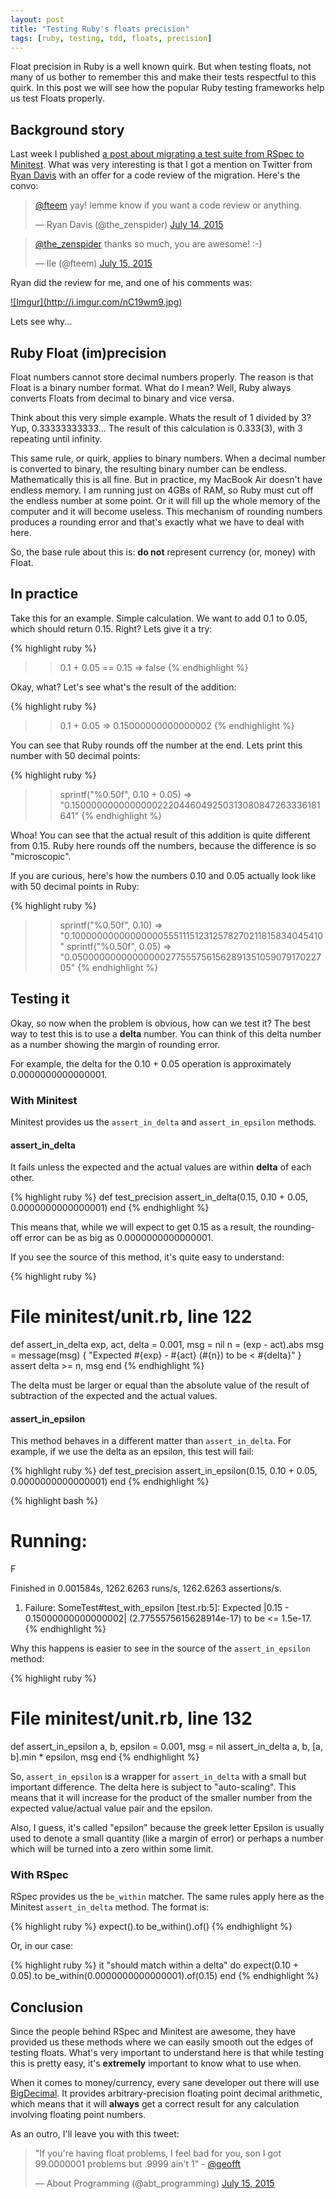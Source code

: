 ```yaml
---
layout: post
title: "Testing Ruby's floats precision"
tags: [ruby, testing, tdd, floats, precision]
---
```


Float precision in Ruby is a well known quirk. But when testing floats, not many
of us bother to remember this and make their tests respectful to this quirk. In
this post we will see how the popular Ruby testing frameworks help us test Floats 
properly.

## Background story

Last week I published [a post about migrating a test suite from RSpec to Minitest](/migrate-rspec-to-minitest).
What was very interesting is that I got a mention on Twitter from [Ryan Davis](https://twitter.com/the_zenspider)
with an offer for a code review of the migration. Here's the convo:

<blockquote class="twitter-tweet" lang="en"><p lang="en" dir="ltr"><a href="https://twitter.com/fteem">@fteem</a> yay! lemme know if you want a code review or anything.</p>&mdash; Ryan Davis (@the_zenspider) <a href="https://twitter.com/the_zenspider/status/621084957612453888">July 14, 2015</a></blockquote>
<blockquote class="twitter-tweet" lang="en"><p lang="en" dir="ltr"><a href="https://twitter.com/the_zenspider">@the_zenspider</a> thanks so much, you are awesome! :-)</p>&mdash; Ile (@fteem) <a href="https://twitter.com/fteem/status/621241362348933120">July 15, 2015</a></blockquote>

Ryan did the review for me, and one of his comments was:

<a href='https://github.com/fteem/forecastr/commit/39264e419dc932f4562d622a293d920634218af6#diff-3a10fd885974a1612768d9ccd36b7f13R10' target="_blank">
  ![Imgur](http://i.imgur.com/nC19wm9.jpg)
</a>

Lets see why...

## Ruby Float (im)precision

Float numbers cannot store decimal numbers properly. The reason is that Float 
is a binary number format. What do I mean? Well, Ruby always converts Floats from
decimal to binary and vice versa.

Think about this very simple example. Whats the result of 1 divided by 3? Yup, 0.33333333333... 
The result of this calculation is 0.333(3), with 3 repeating until infinity. 

This same rule, or quirk, applies to binary numbers. When a decimal number is converted 
to binary, the resulting binary number can be endless. Mathematically this is all fine. 
But in practice, my MacBook Air doesn't have endless memory. I am running just on 
4GBs of RAM, so Ruby must cut off the endless number at some point. Or it will fill 
up the whole memory of the computer and it will become useless. 
This mechanism of rounding numbers produces a rounding error and that's exactly 
what we have to deal with here.

So, the base rule about this is: **do not** represent currency (or, money) with Float.

## In practice

Take this for an example. Simple calculation. We want to add 0.1 to 0.05, which should 
return 0.15. Right? Lets give it a try:

{% highlight ruby %}
>> 0.1 + 0.05 == 0.15
=> false 
{% endhighlight %}

Okay, what? Let's see what's the result of the addition:
 
{% highlight ruby %}
>> 0.1 + 0.05
=> 0.15000000000000002
{% endhighlight %}

You can see that Ruby rounds off the number at the end. Lets print this number with 50 decimal points:

{% highlight ruby %}
>> sprintf("%0.50f", 0.10 + 0.05)
=> "0.15000000000000002220446049250313080847263336181641"
{% endhighlight %}

Whoa! You can see that the actual result of this addition is quite different from 0.15. 
Ruby here rounds off the numbers, because the difference is so "microscopic". 

If you are curious, here's how the numbers 0.10 and 0.05 actually look like with 
50 decimal points in Ruby:

{% highlight ruby %}
>> sprintf("%0.50f", 0.10)
=> "0.10000000000000000555111512312578270211815834045410"
>> sprintf("%0.50f", 0.05)
=> "0.05000000000000000277555756156289135105907917022705"
{% endhighlight %}

## Testing it

Okay, so now when the problem is obvious, how can we test it? 
The best way to test this is to use a **delta** number. You can think of this delta 
number as a number showing the margin of rounding error. 

For example, the delta for the 0.10 + 0.05 operation is approximately 0.0000000000000001.

### With Minitest

Minitest provides us the ```assert_in_delta``` and ```assert_in_epsilon``` methods. 

#### assert_in_delta 
It fails unless the expected and the actual values are within **delta** of each other.

{% highlight ruby %}
def test_precision
  assert_in_delta(0.15, 0.10 + 0.05, 0.0000000000000001)
end
{% endhighlight %}

This means that, while we will expect to get 0.15 as a result, the rounding-off error
can be as big as 0.0000000000000001.

If you see the source of this method, it's quite easy to understand:

{% highlight ruby %}
# File minitest/unit.rb, line 122
def assert_in_delta exp, act, delta = 0.001, msg = nil
  n = (exp - act).abs
  msg = message(msg) { "Expected #{exp} - #{act} (#{n}) to be < #{delta}" }
  assert delta >= n, msg
end
{% endhighlight %}

The delta must be larger or equal than the absolute value of the result of subtraction 
of the expected and the actual values.

#### assert_in_epsilon

This method behaves in a different matter than ```assert_in_delta```. For example,
if we use the delta as an epsilon, this test will fail:

{% highlight ruby %}
def test_precision
  assert_in_epsilon(0.15, 0.10 + 0.05, 0.0000000000000001)
end
{% endhighlight %}

{% highlight bash %}
# Running:

F

Finished in 0.001584s, 1262.6263 runs/s, 1262.6263 assertions/s.

  1) Failure:
SomeTest#test_with_epsilon [test.rb:5]:
Expected |0.15 - 0.15000000000000002| (2.7755575615628914e-17) to be <= 1.5e-17.
{% endhighlight %}

Why this happens is easier to see in the source of the ```assert_in_epsilon``` method:

{% highlight ruby %}
# File minitest/unit.rb, line 132
def assert_in_epsilon a, b, epsilon = 0.001, msg = nil
  assert_in_delta a, b, [a, b].min * epsilon, msg
end
{% endhighlight %}

So, ```assert_in_epsilon``` is a wrapper for ```assert_in_delta``` with a small but
important difference. The delta here is subject to "auto-scaling". This means that 
it will increase for the product of the smaller number from the expected value/actual 
value pair and the epsilon.

Also, I guess, it's called "epsilon" because the greek letter Epsilon is usually used to 
denote a small quantity (like a margin of error) or perhaps a number which will be 
turned into a zero within some limit.

### With RSpec

RSpec provides us the ```be_within``` matcher. The same rules apply here as the Minitest
```assert_in_delta``` method. The format is:

{% highlight ruby %}
expect(<actual>).to be_within(<delta>).of(<expected>)
{% endhighlight %}

Or, in our case:

{% highlight ruby %}
it "should match within a delta" do
  expect(0.10 + 0.05).to be_within(0.0000000000000001).of(0.15)
end
{% endhighlight %}

## Conclusion 

Since the people behind RSpec and Minitest are awesome, they have provided us these
methods where we can easily smooth out the edges of testing floats. What's very
important to understand here is that while testing this is pretty easy, it's 
**extremely** important to know what to use when. 

When it comes to money/currency, every sane developer out there will use [BigDecimal](http://ruby-doc.org/stdlib-2.1.1/libdoc/bigdecimal/rdoc/BigDecimal.html).
It provides arbitrary-precision floating point decimal arithmetic, which means that 
it will **always** get a correct result for any calculation involving floating point numbers.

As an outro, I'll leave you with this tweet:

<blockquote class="twitter-tweet" lang="en"><p lang="en" dir="ltr">&quot;If you&#39;re having float problems, I feel bad for you, son I got 99.0000001 problems but .9999 ain&#39;t 1&quot; - <a href="https://twitter.com/geofft">@geofft</a></p>&mdash; About Programming (@abt_programming) <a href="https://twitter.com/abt_programming/status/621334672228921344">July 15, 2015</a></blockquote>
<script async src="//platform.twitter.com/widgets.js" charset="utf-8"></script>

